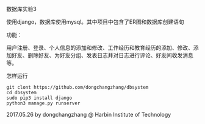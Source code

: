 数据库实验3

使用django，数据库使用mysql。其中项目中包含了ER图和数据库创建语句

功能：

用户注册、登录、个人信息的添加和修改、工作经历和教育经历的添加、修改、添加好友、删除好友、为好友分组、发表日志并对日志进行评论、好友间收发消息等。

怎样运行

```shell
git clont https://github.com/dongchangzhang/dbsystem
cd dbsystem
sudo pip3 install django
python3 manage.py runserver
```

2017.05.26 by dongchangzhang @ Harbin Institute of Technology